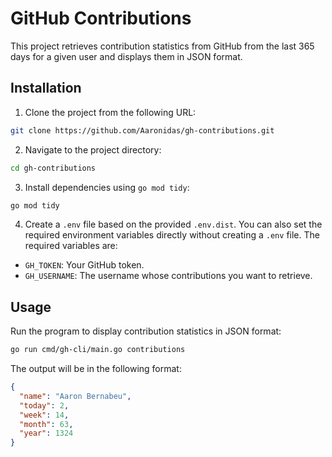 # GitHub Contributions

This project retrieves contribution statistics from GitHub from the last 365 days for a given user and displays them in JSON format.

## Installation

1. Clone the project from the following URL:

```bash
git clone https://github.com/Aaronidas/gh-contributions.git
```

2. Navigate to the project directory:

```bash
cd gh-contributions
```

3. Install dependencies using `go mod tidy`:

```bash
go mod tidy
```

4. Create a `.env` file based on the provided `.env.dist`. You can also set the required environment variables directly without creating a `.env` file. The required variables are:

- `GH_TOKEN`: Your GitHub token.
- `GH_USERNAME`: The username whose contributions you want to retrieve.

## Usage

Run the program to display contribution statistics in JSON format:

```bash
go run cmd/gh-cli/main.go contributions
```

The output will be in the following format:

```json
{
  "name": "Aaron Bernabeu",
  "today": 2,
  "week": 14,
  "month": 63,
  "year": 1324
}
```